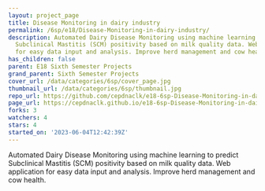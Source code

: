 ```yaml
---
layout: project_page
title: Disease Monitoring in dairy industry
permalink: /6sp/e18/Disease-Monitoring-in-dairy-industry/
description: Automated Dairy Disease Monitoring using machine learning to predict
  Subclinical Mastitis (SCM) positivity based on milk quality data. Web application
  for easy data input and analysis. Improve herd management and cow health.
has_children: false
parent: E18 Sixth Semester Projects
grand_parent: Sixth Semester Projects
cover_url: /data/categories/6sp/cover_page.jpg
thumbnail_url: /data/categories/6sp/thumbnail.jpg
repo_url: https://github.com/cepdnaclk/e18-6sp-Disease-Monitoring-in-dairy-industry
page_url: https://cepdnaclk.github.io/e18-6sp-Disease-Monitoring-in-dairy-industry
forks: 3
watchers: 4
stars: 4
started_on: '2023-06-04T12:42:39Z'
---
```


Automated Dairy Disease Monitoring using machine learning to predict Subclinical Mastitis (SCM) positivity based on milk quality data. Web application for easy data input and analysis. Improve herd management and cow health.
